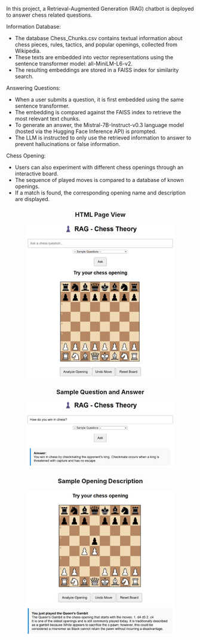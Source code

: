 In this project, a Retrieval-Augmented Generation (RAG) chatbot is deployed to answer chess related questions.

Information Database:
- The database Chess_Chunks.csv contains textual information about chess pieces, rules, tactics, and popular openings, collected from Wikipedia.
- These texts are embedded into vector representations using the sentence transformer model: all-MiniLM-L6-v2.
- The resulting embeddings are stored in a FAISS index for similarity search.

Answering Questions:
- When a user submits a question, it is first embedded using the same sentence transformer.
- The embedding is compared against the FAISS index to retrieve the most relevant text chunks.
- To generate an answer, the Mistral-7B-Instruct-v0.3 language model (hosted via the Hugging Face Inference API) is prompted.
- The LLM is instructed to only use the retrieved information to answer to prevent hallucinations or false information.

Chess Opening:
- Users can also experiment with different chess openings through an interactive board.
- The sequence of played moves is compared to a database of known openings.
- If a match is found, the corresponding opening name and description are displayed.

<div align="center">

<h3>HTML Page View</h3>
<img src="img/page_view.png" width="400"/>

<h3>Sample Question and Answer</h3>
<img src="img/sample_question_1.png" width="400"/>

<h3>Sample Opening Description</h3>
<img src="img/sample_opening_1.png" width="400"/>

</div>
